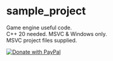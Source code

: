 # sample_project
Game engine useful code.  
C++ 20 needed. MSVC & Windows only.  
MSVC project files supplied.  
  
<a href="https://getskygreen.com/github_payment.html">
  <img src="https://getskygreen.com/own_media/donate_with_paypal.png" alt="Donate with PayPal" 
title="PayPal – The safer, easier way to pay online!" border="0" />
</a>
